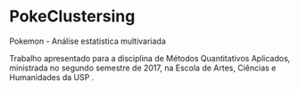 # PokeClustersing
Pokemon - Análise estatística multivariada

Trabalho apresentado para a disciplina de Métodos Quantitativos Aplicados, ministrada no segundo semestre de 2017, na Escola de Artes, Ciências e Humanidades da USP  .

